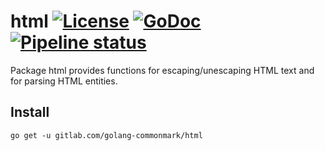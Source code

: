 html [![License](https://img.shields.io/badge/licence-BSD--2--Clause-blue.svg)](https://opensource.org/licenses/BSD-2-Clause) [![GoDoc](http://godoc.org/gitlab.com/golang-commonmark/html?status.svg)](http://godoc.org/gitlab.com/golang-commonmark/html) [![Pipeline status](https://gitlab.com/golang-commonmark/html/badges/master/pipeline.svg)](https://gitlab.com/golang-commonmark/html/commits/master)
====

Package html provides functions for escaping/unescaping HTML text and for parsing HTML entities.

## Install

    go get -u gitlab.com/golang-commonmark/html
